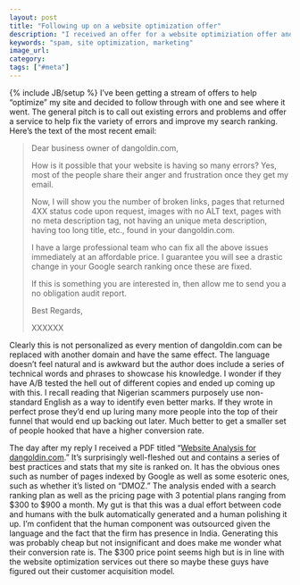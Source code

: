 ```yaml
---
layout: post
title: "Following up on a website optimization offer"
description: "I received an offer for a website optimiziation offer and decided to take them up on it and see where it went."
keywords: "spam, site optimization, marketing"
image_url:
category:
tags: ["#meta"]
---
```

{% include JB/setup %}
I’ve been getting a stream of offers to help “optimize” my site and decided to follow through with one and see where it went. The general pitch is to call out existing errors and problems and offer a service to help fix the variety of errors and improve my search ranking. Here’s the text of the most recent email:

<blockquote>
<p>Dear business owner of dangoldin.com,</p>
<p>How is it possible that your website is having so many errors? Yes, most of the people share their anger and frustration once they get my email.</p>
<p>Now, I will show you the number of broken links, pages that returned 4XX status code upon request, images with no ALT text, pages with no meta description tag, not having an unique meta description, having too long title, etc., found in your dangoldin.com.</p>
<p>I have a large professional team who can fix all the above issues immediately at an affordable price. I guarantee you will see a drastic change in your Google search ranking once these are fixed.</p>
<p>If this is something you are interested in, then allow me to send you a no obligation audit report.</p>
<p>Best Regards,</p>
<p>XXXXXX</p>
</blockquote>

Clearly this is not personalized as every mention of dangoldin.com can be replaced with another domain and have the same effect. The language doesn’t feel natural and is awkward but the author does include a series of technical words and phrases to showcase his knowledge. I wonder if they have A/B tested the hell out of different copies and ended up coming up with this. I recall reading that Nigerian scammers purposely use non-standard English as a way to identify even better marks. If they wrote in perfect prose they’d end up luring many more people into the top of their funnel that would end up backing out later. Much better to get a smaller set of people hooked that have a higher conversion rate.

The day after my reply I received a PDF titled “<a href="{{ DATA_PATH }}website-opt-dangoldin.pdf">Website Analysis for dangoldin.com</a>.” It’s surprisingly well-fleshed out and contains a series of best practices and stats that my site is ranked on. It has the obvious ones such as number of pages indexed by Google as well as some esoteric ones, such as whether it’s listed on “DMOZ.” The analysis ended with a search ranking plan as well as the pricing page with 3 potential plans ranging from $300 to $900 a month. My gut is that this was a dual effort between code and humans with the bulk automatically generated and a human polishing it up. I’m confident that the human component was outsourced given the language and the fact that the firm has presence in India. Generating this was probably cheap but not insignificant and does make me wonder what their conversion rate is. The $300 price point seems high but is in line with the website optimization services out there so maybe these guys have figured out their customer acquisition model.
